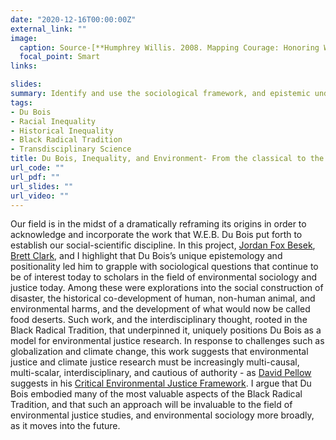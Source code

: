 ```yaml
---
date: "2020-12-16T00:00:00Z"
external_link: ""
image:
  caption: Source-[**Humphrey Willis. 2008. Mapping Courage: Honoring W.E.B. Du Bois & Engine #11.**](https://map.muralarts.org/)
  focal_point: Smart
links:

slides:
summary: Identify and use the sociological framework, and epistemic underpinnings, of W.E.B. Du Bois to better integrate the analysis of social control, resource use, land use change, and sustainable development.
tags:
- Du Bois 
- Racial Inequality
- Historical Inequality
- Black Radical Tradition
- Transdisciplinary Science
title: Du Bois, Inequality, and Environment- From the classical to the cutting edge
url_code: ""
url_pdf: ""
url_slides: ""
url_video: ""
---
```


Our field is in the midst of a dramatically reframing its origins in order to acknowledge and incorporate the work that W.E.B. Du Bois put forth to establish our social-scientific discipline. In this project, [Jordan Fox Besek](/author/jordan-fox-besek/), [Brett Clark](/author/brett-clark/), and I highlight that Du Bois’s unique epistemology and positionality led him to grapple with sociological questions that continue to be of interest today to scholars in the field of environmental sociology and justice today. Among these were explorations into the social construction of disaster, the historical co-development of human, non-human animal, and environmental harms, and the development of what would now be called food deserts. Such work, and the interdisciplinary thought, rooted in the Black Radical Tradition, that underpinned it, uniquely positions Du Bois as a model for environmental justice research. In response to challenges such as globalization and climate change, this work suggests that environmental justice and climate justice research must be increasingly multi-causal, multi-scalar, interdisciplinary, and cautious of authority - as [David Pellow](https://www.es.ucsb.edu/david-n-pellow) suggests in his [Critical Environmental Justice Framework](https://bookshop.org/books/what-is-critical-environmental-justice-9780745679389/9780745679389). I argue that Du Bois embodied many of the most valuable aspects of the Black Radical Tradition, and that such an approach will be invaluable to the field of environmental justice studies, and environmental sociology more broadly, as it moves into the future.